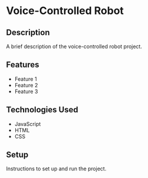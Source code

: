 # Voice-Controlled Robot

## Description

A brief description of the voice-controlled robot project.

## Features

- Feature 1
- Feature 2
- Feature 3

## Technologies Used

- JavaScript
- HTML
- CSS

## Setup

Instructions to set up and run the project.
